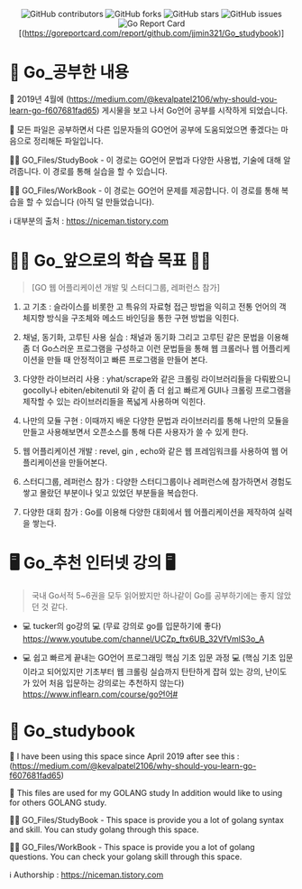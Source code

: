 <div align="center">
  
![GitHub contributors](https://img.shields.io/github/contributors/jjmin321/Go_studybook)
![GitHub forks](https://img.shields.io/github/forks/jjmin321/Go_studybook?label=Forks)
![GitHub stars](https://img.shields.io/github/stars/jjmin321/Go_studybook?style=Stars)
![GitHub issues](https://img.shields.io/github/issues-raw/jjmin321/Go_studybook)
![Go Report Card](https://goreportcard.com/badge/github.com/jjmin321/Go_studybook)[(https://goreportcard.com/report/github.com/jjmin321/Go_studybook)]

</div>

# 🚀 Go_공부한 내용 

🔖 2019년 4월에 (https://medium.com/@kevalpatel2106/why-should-you-learn-go-f607681fad65) 게시물을 보고 나서 Go언어 공부를 시작하게 되었습니다.

📁 모든 파일은 공부하면서 다른 입문자들의 GO언어 공부에 도움되었으면 좋겠다는 마음으로 정리해둔 파일입니다.

👨‍💻 GO_Files/StudyBook - 이 경로는 GO언어 문법과 다양한 사용법, 기술에 대해 알려줍니다. 이 경로를 통해 실습을 할 수 있습니다.

👨‍💻 GO_Files/WorkBook - 이 경로는 GO언어 문제를 제공합니다. 이 경로를 통해 복습을 할 수 있습니다 (아직 덜 만들었습니다).

ℹ️ 대부분의 출처 : https://niceman.tistory.com

# 👨‍🎓 Go_앞으로의 학습 목표 👨‍🎓

> [GO 웹 어플리케이션 개발 및 스터디그룹, 레퍼런스 참가]

1. 고 기초 : 슬라이스를 비롯한 고 특유의 자료형 접근 방법을 익히고 전통 언어의 객체지향 
방식을 구조체와 메소드 바인딩을 통한 구현 방법을 익힌다.

2. 채널, 동기화, 고루틴 사용 실습 : 채널과 동기화 그리고 고루틴 같은 문법을 이용해 좀 더 Go스러운 프로그램을
구성하고 이런 문법들을 통해 웹 크롤러나 웹 어플리케이션을 만들 때 안정적이고 빠른 프로그램을 만들어 본다.

3. 다양한 라이브러리 사용 : yhat/scrape와 같은 크롤링 라이브러리들을 다뤄봤으니 gocolly나
ebiten/ebitenutil 와 같이 좀 더 쉽고 빠르게 GUI나 크롤링 프로그램을 제작할 수 있는 라이브러리들을
폭넓게 사용하며 익힌다.

4. 나만의 모듈 구현 : 이때까지 배운 다양한 문법과 라이브러리를 통해 나만의 모듈을 만들고 사용해보면서
오픈소스를 통해 다른 사용자가 쓸 수 있게 한다.

5. 웹 어플리케이션 개발 : revel, gin , echo와 같은 웹 프레임워크를 사용하여 웹 어플리케이션을 만들어본다.

6. 스터디그룹, 레퍼런스 참가 : 다양한 스터디그룹이나 레퍼런스에 참가하면서 경험도 쌓고 몰랐던 부분이나 잊고 있었던 부분들을 복습한다.

7. 다양한 대회 참가 : Go를 이용해 다양한 대회에서 웹 어플리케이션을 제작하여 실력을 쌓는다.

# 🖥️ Go_추천 인터넷 강의 🖥️

> 국내 Go서적 5~6권을 모두 읽어봤지만 하나같이 Go를 공부하기에는 좋지 않았던 것 같다.

* 💻 tucker의 go강의 💻 (무료 강의로 go를 입문하기에 좋다) https://www.youtube.com/channel/UCZp_ftx6UB_32VfVmlS3o_A

* 💻 쉽고 빠르게 끝내는 GO언어 프로그래밍 핵심 기초 입문 과정 💻 (핵심 기초 입문이라고 되어있지만 기초부터 웹 크롤링 실습까지 탄탄하게 잡혀 있는 강의, 난이도가 있어 처음 입문하는 강의로는 추천하지 않는다) https://www.inflearn.com/course/go언어#

# 🚀 Go_studybook

🔖  I have been using this space since April 2019 after see this : (https://medium.com/@kevalpatel2106/why-should-you-learn-go-f607681fad65)

📁 This files are used for my GOLANG study In addition would like to using for others GOLANG study.


👨‍💻 GO_Files/StudyBook - This space is provide you a lot of golang syntax and skill. You can study golang through this space.


👨‍💻 GO_Files/WorkBook - This space is provide you a lot of golang questions. You can check your golang skill through this space. 


ℹ️ Authorship : https://niceman.tistory.com
